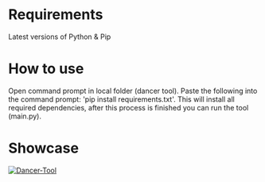 # Requirements
Latest versions of Python & Pip

# How to use
Open command prompt in local folder (dancer tool). Paste the following into the command prompt: 'pip install requirements.txt'. This will install all required dependencies, after this process is finished you can run the tool (main.py).

# Showcase
[![Dancer-Tool](https://img.youtube.com/vi/w8Si631fZ5Y)](https://www.youtube.com/watch?v=w8Si631fZ5Y)
